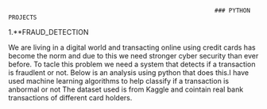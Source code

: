                                                               ### PYTHON PROJECTS
1.**FRAUD_DETECTION

We are living in a digital world and transacting online using credit cards has become the norm and due to this we need stronger cyber security than ever before.
To tacle this problem we need a system that detects if a transaction is fraudlent or not.
Below is an analysis using python that does this.I have used machine learning algorithms to help classify if a transaction is anbormal or not
The dataset used is from Kaggle and cointain real bank transactions of different card holders.
